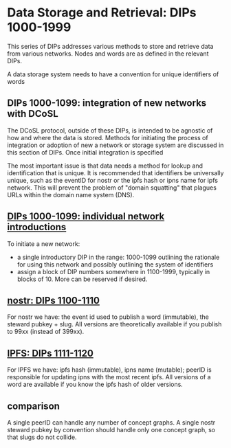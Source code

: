 Data Storage and Retrieval: DIPs 1000-1999
=====

This series of DIPs addresses various methods to store and retrieve data from various networks. Nodes and words are as defined in the relevant DIPs.

A data storage system needs to have a convention for unique identifiers of words

## DIPs 1000-1099: integration of new networks with DCoSL

The DCoSL protocol, outside of these DIPs, is intended to be agnostic of how and where the data is stored. Methods for initiating the process of integration or adoption of new a network or storage system are discussed in this section of DIPs. Once initial integration is specified 

The most important issue is that data needs a method for lookup and identification that is unique. It is recommended that identifiers be universally unique, such as the eventID for nostr or the ipfs hash or ipns name for ipfs network. This will prevent the problem of "domain squatting" that plagues URLs within the domain name system (DNS).

## [DIPs 1000-1099: individual network introductions](networkIntroductions)

To initiate a new network:
- a single introductory DIP in the range: 1000-1099 outlining the rationale for using this network and possibly outlining the system of identifiers 
- assign a block of DIP numbers somewhere in 1100-1999, typically in blocks of 10. More can be reserved if desired.

## [nostr: DIPs 1100-1110](nostr)

For nostr we have: the event id used to publish a word (immutable), the steward pubkey + slug. All versions are theoretically available if you publish to 99xx (instead of 399xx).

## [IPFS: DIPs 1111-1120](ipfs)

For IPFS we have: ipfs hash (immutable), ipns name (mutable); peerID is responsible for updating ipns with the most recent ipfs. All versions of a word are available if you know the ipfs hash of older versions.

## comparison

A single peerID can handle any number of concept graphs. A single nostr steward pubkey by convention should handle only one concept graph, so that slugs do not collide. 
